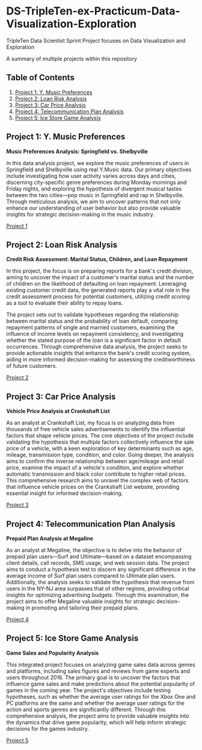 # DS-TripleTen-ex-Practicum-Data-Visualization-Exploration
TripleTen Data Scientist Sprint Project focuses on Data Visualization and Exploration

A summary of multiple projects within this repository

## Table of Contents

1. [Project 1: Y. Music Preferences](#project-1-y-music-preferences)
2. [Project 2: Loan Risk Analysis](#project-2-loan-risk-analysis)
3. [Project 3: Car Price Analysis](#project-3-car-price-analysis)
4. [Project 4: Telecommunication Plan Analysis](#project-4-telecommunication-plan-analysis)
5. [Project 5: Ice Store Game Analysis](#project-5-ice-store-game-analysis)

## Project 1: Y. Music Preferences

**Music Preferences Analysis: Springfield vs. Shelbyville**

In this data analysis project, we explore the music preferences of users in Springfield and Shelbyville using real Y.Music data. Our primary objectives include investigating how user activity varies across days and cities, discerning city-specific genre preferences during Monday mornings and Friday nights, and exploring the hypothesis of divergent musical tastes between the two cities—pop music in Springfield and rap in Shelbyville. Through meticulous analysis, we aim to uncover patterns that not only enhance our understanding of user behavior but also provide valuable insights for strategic decision-making in the music industry.

[Project 1](./Project%201)

## Project 2: Loan Risk Analysis

**Credit Risk Assessment: Marital Status, Children, and Loan Repayment**

In this project, the focus is on preparing reports for a bank's credit division, aiming to uncover the impact of a customer's marital status and the number of children on the likelihood of defaulting on loan repayment. Leveraging existing customer credit data, the generated reports play a vital role in the credit assessment process for potential customers, utilizing credit scoring as a tool to evaluate their ability to repay loans.

The project sets out to validate hypotheses regarding the relationship between marital status and the probability of loan default, comparing repayment patterns of single and married customers, examining the influence of income levels on repayment consistency, and investigating whether the stated purpose of the loan is a significant factor in default occurrences. Through comprehensive data analysis, the project seeks to provide actionable insights that enhance the bank's credit scoring system, aiding in more informed decision-making for assessing the creditworthiness of future customers.

[Project 2](./Project%202)

## Project 3: Car Price Analysis

**Vehicle Price Analysis at Crankshaft List**

As an analyst at Crankshaft List, my focus is on analyzing data from thousands of free vehicle sales advertisements to identify the influential factors that shape vehicle prices. The core objectives of the project include validating the hypothesis that multiple factors collectively influence the sale price of a vehicle, with a keen exploration of key determinants such as age, mileage, transmission type, condition, and color. Going deeper, the analysis aims to confirm the inverse relationship between age/mileage and retail price, examine the impact of a vehicle's condition, and explore whether automatic transmission and black color contribute to higher retail prices. This comprehensive research aims to unravel the complex web of factors that influence vehicle prices on the Crankshaft List website, providing essential insight for informed decision-making.

[Project 3](./Project%203)

## Project 4: Telecommunication Plan Analysis

**Prepaid Plan Analysis at Megaline**

As an analyst at Megaline, the objective is to delve into the behavior of prepaid plan users—Surf and Ultimate—based on a dataset encompassing client details, call records, SMS usage, and web session data. The project aims to conduct a hypothesis test to discern any significant difference in the average income of Surf plan users compared to Ultimate plan users. Additionally, the analysis seeks to validate the hypothesis that revenue from users in the NY-NJ area surpasses that of other regions, providing critical insights for optimizing advertising budgets. Through this examination, the project aims to offer Megaline valuable insights for strategic decision-making in promoting and tailoring their prepaid plans.

[Project 4](./Project%204)

## Project 5: Ice Store Game Analysis

**Game Sales and Popularity Analysis**

This integrated project focuses on analyzing game sales data across genres and platforms, including sales figures and reviews from game experts and users throughout 2016. The primary goal is to uncover the factors that influence game sales and make predictions about the potential popularity of games in the coming year. The project's objectives include testing hypotheses, such as whether the average user ratings for the Xbox One and PC platforms are the same and whether the average user ratings for the action and sports genres are significantly different. Through this comprehensive analysis, the project aims to provide valuable insights into the dynamics that drive game popularity, which will help inform strategic decisions for the games industry.

[Project 5](./Project%205)

